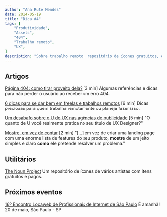 ```yaml
---
author: "Ana Rute Mendes"
date: 2014-05-19
title: "Dica #4"
tags: [
    "Produtividade",
    "Assets",
    "404",
    "Trabalho remoto",
    "UX",
]
description: "Sobre trabalho remoto, repositório de ícones gratuitos, dicas de UX."
---
```


## Artigos
<a href="http://www.uxdesign.blog.br/arquitetura-de-informacao/pagina-404/" target="_blank">Página 404: como tirar proveito dela?</a> [3 min]
Algumas referências e dicas para não perder o usuário ao receber um erro 404.

<a href="http://tableless.com.br/6-dicas-freelas-remoto/" target="_blank">6 dicas para se dar bem em freelas e trabalhos remotos</a> [6 min]
Dicas preciosas para quem trabalha remotamente ou planeja fazer isso.

<a href="http://arquiteturadeinformacao.com/user-experience/um-desabafo-sobre-o-u-do-ux-nas-agencias-de-publicidade/" target="_blank">Um desabafo sobre o U do UX nas agências de publicidade</a> [5 min]
"O quanto de U você realmente pratica no seu título de UX Designer?"

<a href="http://www.pinceladasdaweb.com.br/blog/2014/02/18/mostre-em-vez-de-contar/" target="_blank">Mostre, em vez de contar</a> [2 min]
"[...] em vez de criar uma landing page com uma enorme lista de features do seu produto, **mostre** de um jeito simples e claro **como** ele pretende resolver um problema."

## Utilitários
<a href="http://thenounproject.com/" target="_blank">The Noun Project</a>
Um repositório de ícones de vários artistas com itens gratuitos e pagos.

## Próximos eventos
<a href="http://eventos.locaweb.com.br/16o-encontro-locaweb-de-profissionais-de-internet-sao-paulo/" target="_blank">16º Encontro Locaweb de Profissionais de Internet de São Paulo</a>
É amanhã! 20 de maio, São Paulo - SP
